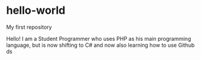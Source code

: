 # hello-world
My first repository

Hello! I am a Student Programmer who uses PHP as his main programming language, but is now shifting to C# and now also learning how to use Github
<br>ds
